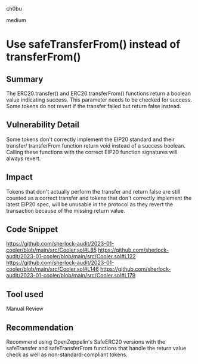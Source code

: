 ch0bu

medium

# Use safeTransferFrom() instead of transferFrom()

## Summary

The ERC20.transfer() and ERC20.transferFrom() functions return a boolean value indicating success. This parameter needs to be checked for success. Some tokens do not revert if the transfer failed but return false instead.

## Vulnerability Detail

Some tokens don't correctly implement the EIP20 standard and their transfer/ transferFrom function return void instead of a success boolean. Calling these functions with the correct EIP20 function signatures will always revert.

## Impact

Tokens that don't actually perform the transfer and return false are still counted as a correct transfer and tokens that don't correctly implement the latest EIP20 spec, will be unusable in the protocol as they revert the transaction because of the missing return value.

## Code Snippet

https://github.com/sherlock-audit/2023-01-cooler/blob/main/src/Cooler.sol#L85
https://github.com/sherlock-audit/2023-01-cooler/blob/main/src/Cooler.sol#L122
https://github.com/sherlock-audit/2023-01-cooler/blob/main/src/Cooler.sol#L146
https://github.com/sherlock-audit/2023-01-cooler/blob/main/src/Cooler.sol#L179

## Tool used

Manual Review

## Recommendation

Recommend using OpenZeppelin's SafeERC20 versions with the safeTransfer and safeTransferFrom functions that handle the return value check as well as non-standard-compliant tokens.

